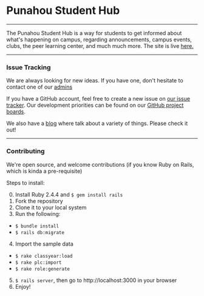 # Punahou Student Hub

---

The Punahou Student Hub is a way for students to get informed about what's happening on campus, regarding announcements, campus events, clubs, the peer learning center, and much much more. The site is live [here.](https://punahoustudenthub.com)

---

### Issue Tracking

We are always looking for new ideas. If you have one, don't hesitate to contact one of our [admins](https://punahoustudenthub.com/staff)

If you have a GitHub account, feel free to create a new issue on [our issue tracker](https://github.com/PunStudentHub/StudentHub/issues). Our development priorities can be found on our [GitHub project boards](https://github.com/PunStudentHub/StudentHub/projects).

We also have a [blog](https://punahoustudenthub.com/blog) where talk about a variety of things. Please check it out!

---

### Contributing

We're open source, and welcome contributions (if you know Ruby on Rails, which is kinda a pre-requisite)

Steps to install:

0. Install Ruby 2.4.4 and `$ gem install rails`
1. Fork the repository
2. Clone it to your local system
3. Run the following:
 * `$ bundle install`
 * `$ rails db:migrate`
4. Import the sample data
 * `$ rake classyear:load`
 * `$ rake plc:import`
 * `$ rake role:generate`
5. `$ rails server`, then go to http://localhost:3000 in your browser
6. Enjoy!
